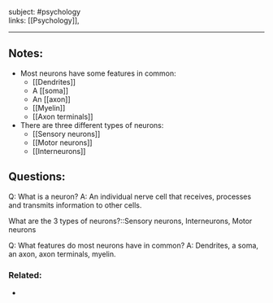 subject: #psychology  
links: [[Psychology]], 

---

## Notes:
- Most neurons have some features in common:
	- [[Dendrites]]
	- A [[soma]]
	- An [[axon]]
	- [[Myelin]]
	- [[Axon terminals]]
- There are three different types of neurons:
	- [[Sensory neurons]]
	- [[Motor neurons]]
	- [[Interneurons]]
## Questions:

Q: What is a neuron?
A: An individual nerve cell that receives, processes and transmits information to other cells.
<!--ID: 1624084533679-->

What are the 3 types of neurons?::Sensory neurons, Interneurons, Motor neurons
<!--ID: 1624143646936-->


Q: What features do most neurons have in common?
A: Dendrites, a soma, an axon, axon terminals, myelin.
<!--ID: 1624143647012-->




### Related: 
- 